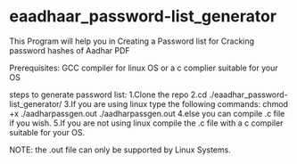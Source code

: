 # eaadhaar_password-list_generator
This Program will help you in Creating a Password list for Cracking password hashes of Aadhar PDF 

Prerequisites:
  GCC compiler for linux OS or a c complier suitable for your OS

steps to generate password list:
1.Clone the repo
2.cd ./eaadhar_password-list_generator/
3.If you are using linux type the following commands:
  chmod +x ./aadharpassgen.out
  ./aadharpassgen.out
4.else you can compile .c file if you wish.
5.If you are not using linux compile the .c file with a c compiler suitable for your OS.


NOTE:
  the .out file can only be supported by Linux Systems.
